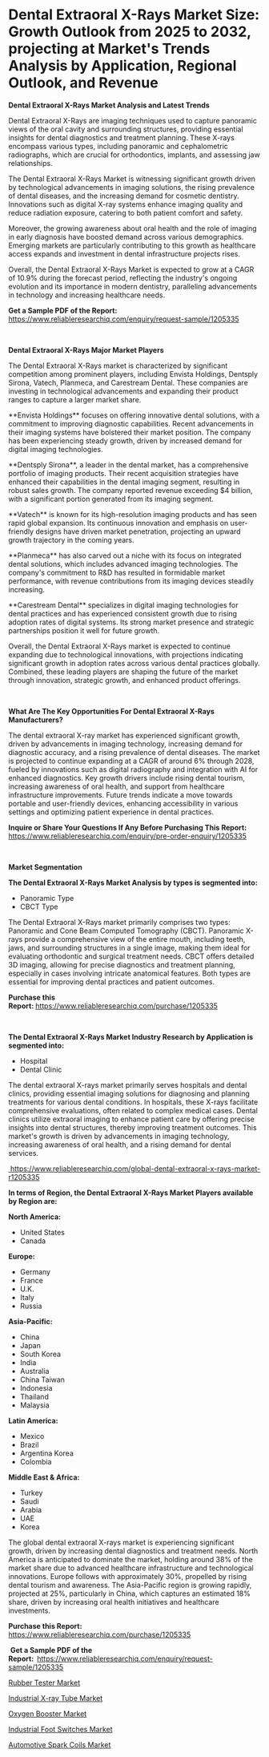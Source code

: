 <p><h1>Dental Extraoral X-Rays Market Size: Growth Outlook from 2025 to 2032, projecting at Market's Trends Analysis by Application, Regional Outlook, and Revenue</h1></p><p><strong>Dental Extraoral X-Rays Market Analysis and Latest Trends</strong></p>
<p><p>Dental Extraoral X-Rays are imaging techniques used to capture panoramic views of the oral cavity and surrounding structures, providing essential insights for dental diagnostics and treatment planning. These X-rays encompass various types, including panoramic and cephalometric radiographs, which are crucial for orthodontics, implants, and assessing jaw relationships. </p><p>The Dental Extraoral X-Rays Market is witnessing significant growth driven by technological advancements in imaging solutions, the rising prevalence of dental diseases, and the increasing demand for cosmetic dentistry. Innovations such as digital X-ray systems enhance imaging quality and reduce radiation exposure, catering to both patient comfort and safety. </p><p>Moreover, the growing awareness about oral health and the role of imaging in early diagnosis have boosted demand across various demographics. Emerging markets are particularly contributing to this growth as healthcare access expands and investment in dental infrastructure projects rises. </p><p>Overall, the Dental Extraoral X-Rays Market is expected to grow at a CAGR of 10.9% during the forecast period, reflecting the industry's ongoing evolution and its importance in modern dentistry, paralleling advancements in technology and increasing healthcare needs.</p></p>
<p><strong>Get a Sample PDF of the Report:&nbsp;</strong> <a href="https://www.reliableresearchiq.com/enquiry/request-sample/1205335?utm_campaign=2469&utm_medium=2&utm_source=Github&utm_content=ia&utm_term=26032025&utm_id=dental-extraoral-x-rays">https://www.reliableresearchiq.com/enquiry/request-sample/1205335</a></p>
<p>&nbsp;</p>
<p><strong>Dental Extraoral X-Rays Major Market Players</strong></p>
<p><p>The Dental Extraoral X-Rays market is characterized by significant competition among prominent players, including Envista Holdings, Dentsply Sirona, Vatech, Planmeca, and Carestream Dental. These companies are investing in technological advancements and expanding their product ranges to capture a larger market share.</p><p>**Envista Holdings** focuses on offering innovative dental solutions, with a commitment to improving diagnostic capabilities. Recent advancements in their imaging systems have bolstered their market position. The company has been experiencing steady growth, driven by increased demand for digital imaging technologies.</p><p>**Dentsply Sirona**, a leader in the dental market, has a comprehensive portfolio of imaging products. Their recent acquisition strategies have enhanced their capabilities in the dental imaging segment, resulting in robust sales growth. The company reported revenue exceeding $4 billion, with a significant portion generated from its imaging segment.</p><p>**Vatech** is known for its high-resolution imaging products and has seen rapid global expansion. Its continuous innovation and emphasis on user-friendly designs have driven market penetration, projecting an upward growth trajectory in the coming years.</p><p>**Planmeca** has also carved out a niche with its focus on integrated dental solutions, which includes advanced imaging technologies. The company's commitment to R&D has resulted in formidable market performance, with revenue contributions from its imaging devices steadily increasing.</p><p>**Carestream Dental** specializes in digital imaging technologies for dental practices and has experienced consistent growth due to rising adoption rates of digital systems. Its strong market presence and strategic partnerships position it well for future growth.</p><p>Overall, the Dental Extraoral X-Rays market is expected to continue expanding due to technological innovations, with projections indicating significant growth in adoption rates across various dental practices globally. Combined, these leading players are shaping the future of the market through innovation, strategic growth, and enhanced product offerings.</p></p>
<p>&nbsp;</p>
<p><strong>What Are The Key Opportunities For Dental Extraoral X-Rays Manufacturers?</strong></p>
<p><p>The dental extraoral X-ray market has experienced significant growth, driven by advancements in imaging technology, increasing demand for diagnostic accuracy, and a rising prevalence of dental diseases. The market is projected to continue expanding at a CAGR of around 6% through 2028, fueled by innovations such as digital radiography and integration with AI for enhanced diagnostics. Key growth drivers include rising dental tourism, increasing awareness of oral health, and support from healthcare infrastructure improvements. Future trends indicate a move towards portable and user-friendly devices, enhancing accessibility in various settings and optimizing patient experience in dental practices.</p></p>
<p><strong>Inquire or Share Your Questions If Any Before Purchasing This Report:</strong> <a href="https://www.reliableresearchiq.com/enquiry/pre-order-enquiry/1205335?utm_campaign=2469&utm_medium=2&utm_source=Github&utm_content=ia&utm_term=26032025&utm_id=dental-extraoral-x-rays">https://www.reliableresearchiq.com/enquiry/pre-order-enquiry/1205335</a></p>
<p>&nbsp;</p>
<p><strong>Market Segmentation</strong></p>
<p><strong>The Dental Extraoral X-Rays Market Analysis by types is segmented into:</strong></p>
<p><ul><li>Panoramic Type</li><li>CBCT Type</li></ul></p>
<p><p>The Dental Extraoral X-Rays market primarily comprises two types: Panoramic and Cone Beam Computed Tomography (CBCT). Panoramic X-rays provide a comprehensive view of the entire mouth, including teeth, jaws, and surrounding structures in a single image, making them ideal for evaluating orthodontic and surgical treatment needs. CBCT offers detailed 3D imaging, allowing for precise diagnostics and treatment planning, especially in cases involving intricate anatomical features. Both types are essential for improving dental practices and patient outcomes.</p></p>
<p><strong>Purchase this Report:&nbsp;</strong><a href="https://www.reliableresearchiq.com/purchase/1205335?utm_campaign=2469&utm_medium=2&utm_source=Github&utm_content=ia&utm_term=26032025&utm_id=dental-extraoral-x-rays">https://www.reliableresearchiq.com/purchase/1205335</a></p>
<p>&nbsp;</p>
<p><strong>The Dental Extraoral X-Rays Market Industry Research by Application is segmented into:</strong></p>
<p><ul><li>Hospital</li><li>Dental Clinic</li></ul></p>
<p><p>The dental extraoral X-rays market primarily serves hospitals and dental clinics, providing essential imaging solutions for diagnosing and planning treatments for various dental conditions. In hospitals, these X-rays facilitate comprehensive evaluations, often related to complex medical cases. Dental clinics utilize extraoral imaging to enhance patient care by offering precise insights into dental structures, thereby improving treatment outcomes. This market's growth is driven by advancements in imaging technology, increasing awareness of oral health, and a rising demand for dental services.</p></p>
<p><a href="https://www.reliableresearchiq.com/global-dental-extraoral-x-rays-market-r1205335?utm_campaign=2469&utm_medium=2&utm_source=Github&utm_content=ia&utm_term=26032025&utm_id=dental-extraoral-x-rays">&nbsp;https://www.reliableresearchiq.com/global-dental-extraoral-x-rays-market-r1205335</a></p>
<p><strong>In terms of Region, the Dental Extraoral X-Rays Market Players available by Region are:</strong></p>
<p>
    <p> <strong> North America: </strong>
        <ul>
            <li>United States</li>
            <li>Canada</li>
        </ul>
        </p> 
    <p> <strong> Europe: </strong>
        <ul>
            <li>Germany</li>
            <li>France</li>
            <li>U.K.</li>
            <li>Italy</li>
            <li>Russia</li>
        </ul>
        </p> 
    <p> <strong> Asia-Pacific: </strong>
        <ul>
            <li>China</li>
            <li>Japan</li>
            <li>South Korea</li>
            <li>India</li>
            <li>Australia</li>
            <li>China Taiwan</li>
            <li>Indonesia</li>
            <li>Thailand</li>
            <li>Malaysia</li>
        </ul>
        </p> 
    <p> <strong> Latin America: </strong>
        <ul>
            <li>Mexico</li>
            <li>Brazil</li>
            <li>Argentina Korea</li>
            <li>Colombia</li>
        </ul>
        </p> 
    <p> <strong> Middle East & Africa: </strong>
        <ul>
            <li>Turkey</li>
            <li>Saudi</li>
            <li>Arabia</li>
            <li>UAE</li>
            <li>Korea</li>
        </ul>
    </p>
    </p>
<p><p>The global dental extraoral X-rays market is experiencing significant growth, driven by increasing dental diagnostics and treatment needs. North America is anticipated to dominate the market, holding around 38% of the market share due to advanced healthcare infrastructure and technological innovations. Europe follows with approximately 30%, propelled by rising dental tourism and awareness. The Asia-Pacific region is growing rapidly, projected at 25%, particularly in China, which captures an estimated 18% share, driven by increasing oral health initiatives and healthcare investments.</p></p>
<p><strong>Purchase this Report: </strong><a href="https://www.reliableresearchiq.com/purchase/1205335?utm_campaign=2469&utm_medium=2&utm_source=Github&utm_content=ia&utm_term=26032025&utm_id=dental-extraoral-x-rays">https://www.reliableresearchiq.com/purchase/1205335</a></p>
<p>&nbsp;<strong>Get a Sample PDF of the Report:&nbsp;&nbsp;</strong><a href="https://www.reliableresearchiq.com/enquiry/request-sample/1205335?utm_campaign=2469&utm_medium=2&utm_source=Github&utm_content=ia&utm_term=26032025&utm_id=dental-extraoral-x-rays">https://www.reliableresearchiq.com/enquiry/request-sample/1205335</a></p>
<p><strong></strong></p>
<p><p><a href="https://www.linkedin.com/pulse/analysis-current-state-future-growth-potential-rubber-nbjne?utm_campaign=2469&utm_medium=2&utm_source=Github&utm_content=ia&utm_term=26032025&utm_id=dental-extraoral-x-rays">Rubber Tester Market</a></p><p><a href="https://github.com/buluckcapps2/Market-Research-Report-List-1/blob/main/industrial-x-ray-tube-market.md?utm_campaign=2469&utm_medium=2&utm_source=Github&utm_content=ia&utm_term=26032025&utm_id=dental-extraoral-x-rays">Industrial X-ray Tube Market</a></p><p><a href="https://www.linkedin.com/pulse/key-drivers-oxygen-booster-markets-projected-99-cagr-2032-v1vve?utm_campaign=2469&utm_medium=2&utm_source=Github&utm_content=ia&utm_term=26032025&utm_id=dental-extraoral-x-rays">Oxygen Booster Market</a></p><p><a href="https://www.linkedin.com/pulse/industrial-foot-switches-market-emerging-trends-future-di4ae?utm_campaign=2469&utm_medium=2&utm_source=Github&utm_content=ia&utm_term=26032025&utm_id=dental-extraoral-x-rays">Industrial Foot Switches Market</a></p><p><a href="https://github.com/floengsubb/Market-Research-Report-List-1/blob/main/automotive-spark-coils-market.md?utm_campaign=2469&utm_medium=2&utm_source=Github&utm_content=ia&utm_term=26032025&utm_id=dental-extraoral-x-rays">Automotive Spark Coils Market</a></p></p>